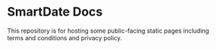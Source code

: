 # SmartDate Docs

This repository is for hosting some public-facing static pages including terms and conditions and privacy policy.
